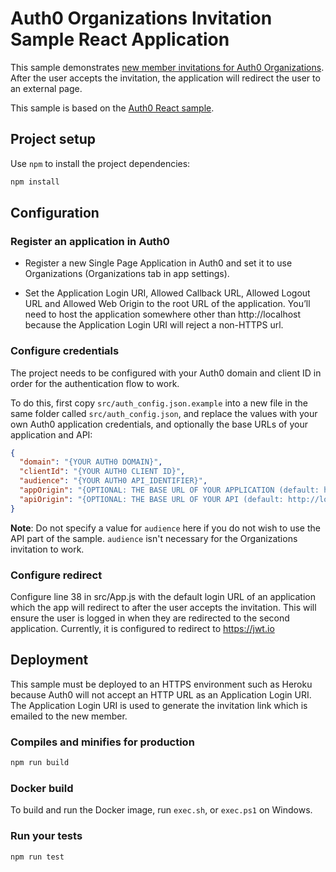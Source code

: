 # Auth0 Organizations Invitation Sample React Application

This sample demonstrates [new member invitations for Auth0 Organizations](https://auth0.com/docs/manage-users/organizations/configure-organizations/invite-members). After the user accepts the invitation, the application will redirect the user to an external page.

This sample is based on the [Auth0 React sample](https://github.com/auth0-samples/auth0-react-samples/tree/master/Sample-01).

## Project setup

Use `npm` to install the project dependencies:

```bash
npm install
```

## Configuration

### Register an application in Auth0

* Register a new Single Page Application in Auth0 and set it to use Organizations (Organizations tab in app settings).

* Set the Application Login URI, Allowed Callback URL, Allowed Logout URL and Allowed Web Origin to the root URL of the application. You’ll need to host the application somewhere other than http://localhost because the Application Login URI will reject a non-HTTPS url.

### Configure credentials

The project needs to be configured with your Auth0 domain and client ID in order for the authentication flow to work. 

To do this, first copy `src/auth_config.json.example` into a new file in the same folder called `src/auth_config.json`, and replace the values with your own Auth0 application credentials, and optionally the base URLs of your application and API:

```json
{
  "domain": "{YOUR AUTH0 DOMAIN}",
  "clientId": "{YOUR AUTH0 CLIENT ID}",
  "audience": "{YOUR AUTH0 API_IDENTIFIER}",
  "appOrigin": "{OPTIONAL: THE BASE URL OF YOUR APPLICATION (default: http://localhost:3000)}",
  "apiOrigin": "{OPTIONAL: THE BASE URL OF YOUR API (default: http://localhost:3001)}"
}
```

**Note**: Do not specify a value for `audience` here if you do not wish to use the API part of the sample. `audience` isn't necessary for the Organizations invitation to work.

### Configure redirect

Configure line 38 in src/App.js with the default login URL of an application which the app will redirect to after the user accepts the invitation. This will ensure the user is logged in when they are redirected to the second application. Currently, it is configured to redirect to https://jwt.io

## Deployment

This sample must be deployed to an HTTPS environment such as Heroku because Auth0 will not accept an HTTP URL as an Application Login URI. The Application Login URI is used to generate the invitation link which is emailed to the new member.

### Compiles and minifies for production

```bash
npm run build
```

### Docker build

To build and run the Docker image, run `exec.sh`, or `exec.ps1` on Windows.

### Run your tests

```bash
npm run test
```